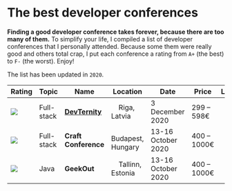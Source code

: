# The best developer conferences

**Finding a good developer conference takes forever, because there are too many of them.** To simplify your life, I compiled a list of developer conferences that I personally attended. Because some them were really good and others total crap, I put each conference a rating from `A+` (the best) to `F-` (the worst). Enjoy!

The list has been updated in `2020`.



| Rating | Topic | Name        | Location        | Date            | Price      | Link |
| ------- | --- | ----------- | --------------- | --------------- | ---------- | ----- | 
| ![](https://img.shields.io/badge/A+-success)       |  Full-stack | **[DevTernity](https://devternity.com)** | <img src="https://cdnjs.cloudflare.com/ajax/libs/flag-icon-css/3.1.0/flags/1x1/lv.svg" width="13px"/> Riga, Latvia | 3 December 2020 | 299 – 598€ | <a href="https://devternity.com"><img src="https://img.icons8.com/metro/50/000000/external-link.png" width="13px"/></a> | 
| ![](https://img.shields.io/badge/A-green)      |  Full-stack | **Craft Conference** | <img src="https://cdnjs.cloudflare.com/ajax/libs/flag-icon-css/3.1.0/flags/1x1/hu.svg" width="13px"/> Budapest, Hungary | 13-16 October 2020 | 400 – 1000€ | <a href="https://devternity.com"><img src="https://img.icons8.com/metro/50/000000/external-link.png" width="13px"/></a> |
| ![](https://img.shields.io/badge/B+-green)      | Java | **GeekOut** | <img src="https://cdnjs.cloudflare.com/ajax/libs/flag-icon-css/3.1.0/flags/1x1/ee.svg" width="13px"/> Tallinn, Estonia | 13-16 October 2020 | 400 – 1000€ | <a href="https://devternity.com"><img src="https://img.icons8.com/metro/50/000000/external-link.png" width="13px"/></a> |

